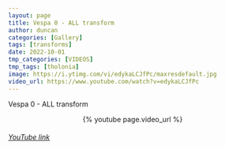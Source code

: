 ```yaml
---
layout: page
title: Vespa 0 - ALL transform
author: duncan
categories: [Gallery]
tags: [transforms]
date: 2022-10-01
tmp_categories: [VIDEOS]
tmp_tags: [tholonia]
image: https://i.ytimg.com/vi/edykaLCJfPc/maxresdefault.jpg
video_url: https://www.youtube.com/watch?v=edykaLCJfPc
---
```


Vespa 0 - ALL transform

<center>{% youtube page.video_url %}</center>

<h6><a target = "_blank" href="https://www.youtube.com/embed/{{page.video_id}}">YouTube link</a></h6>
